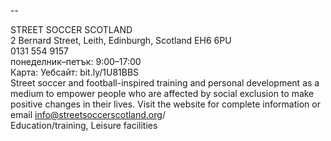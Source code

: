 
--

STREET SOCCER SCOTLAND  
2 Bernard Street, Leith, Edinburgh, Scotland EH6 6PU  
0131 554 9157  
понеделник–петък: 9:00–17:00  
Карта: Уебсайт: bit.ly/1U81BBS  
Street soccer and football-inspired training and personal development as a medium to empower people who are affected by social exclusion to make positive changes in their lives. Visit the website for complete information or email info@streetsoccerscotland.org/  
Education/training, Leisure facilities  
  
